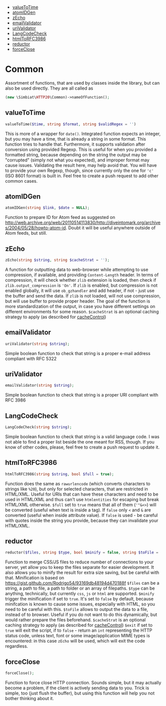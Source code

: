 - [valueToTime](#valuetotime)
- [atomIDGen](#atomidgen)
- [zEcho](#zecho)
- [emailValidator](#emailvalidator)
- [uriValidator](#urivalidator)
- [LangCodeCheck](#langcodecheck)
- [htmlToRFC3986](#htmltorfc3986)
- [reductor](#reductor)
- [forceClose](#forceclose)

# Common
Assortment of functions, that are used by classes inside the library, but can also be used directly. They are all called as
```php
(new \Simbiat\HTTP20\Common)->nameOfFunction();
```

## valueToTime
```php
valueToTime($time, string $format, string $validRegex = '')
```
This is more of a wrapper for `date()`. Integrated function expects an integer, but you may have a time, that is already a string in some format. This function tries to handle that. Furthermore, it supports validation after conversion using provided Regexp. This is useful for when you provided a formatted string, because depending on the string the output may be "corrupted" (simply not what you expected), and improper format may cause issues. Validating the result here, may help avoid that. You will have to provide your own Regexp, though, since currently only the one for `'c'` (ISO 8601 format) is built in. Feel free to create a push request to add other common cases.

## atomIDGen
```php
atomIDGen(string $link, $date = NULL);
```
Function to prepare ID for Atom feed as suggested on http://web.archive.org/web/20110514113830/http://diveintomark.org/archives/2004/05/28/howto-atom-id. Doubt it will be useful anywhere outside of Atom feeds, but still.

## zEcho
```php
zEcho(string $string, string $cacheStrat = '');
```
A function for outputting data to web-browser while attempting to use compression, if available, and providing `Content-Length` header. In terms of compression, it will check whether `zlib` extension is loaded, then check if `zlib.output_compression` is `'On'`. If `zlib` is enabled, but compression is not enabled globally, it will use `ob_gzhandler` and add header, if not - just use the buffer and send the data. If `zlib` is not loaded, will not use compression, but will use buffer to provide proper header. The goal of the function is more standardization of the output, in case you have different settings on different environments for some reason.
`$cacheStrat` is an optional caching strategy to apply (as described for [cacheControl](doc/Headers.md#cachecontrol))

## emailValidator
```php
uriValidator(string $string);
```
Simple boolean function to check that string is a proper e-mail address compliant with RFC 5322

## uriValidator
```php
emailValidator(string $string);
```
Simple boolean function to check that string is a proper URI compliant with RFC 3986

## LangCodeCheck
```php
LangCodeCheck(string $string);
```
Simple boolean function to check that string is a valid language code. I was not able to find a proper list beside the one meant for RSS, though. If you know of other codes, please, feel free to create a push request to update it.

## htmlToRFC3986
```php
htmlToRFC3986(string $string, bool $full = true);
```
Function does the same as `rawurlencode` (which converts characters to strings like `%20`), but only for selected characters, that are restricted in HTML/XML. Useful for URIs that can have these characters and need to be used in HTML/XML and thus can't use `htmlentities` for escaping but break HTML/XML otherwise.
`$full` set to `true` means that all of them (`'"&<>`) will be converted (useful when text is inside a tag). If `false` only `<` and `&` are converted (useful when inside attribute value). If `false` is used - be careful with quotes inside the string you provide, because they can invalidate your HTML/XML.

## reductor
```php
reductor($files, string $type, bool $minify = false, string $toFile = '', string $cacheStrat = '');
```
Function to merge CSS/JS files to reduce number of connections to your server, yet allow you to keep the files separate for easier development. It also allows you to minify the result for extra size saving, but be careful with that.
Minification is based on https://gist.github.com/Rodrigo54/93169db48194d470188f
`$files` can be a string, a path to file, a path to folder or an array of filepaths.
`$type` can be anything, technically, but currently `css`, `js` or `html` are supported.
`$minify` trigger the minification if set to `true`. It's set to `false` by default, because minifcation is known to cause some issues, especially with HTML, so you need to be careful with this.
`$toFile` allows to output the data to a file, instead of to browser. Useful if you do not want to do this dynamically, but would rather prepare the files beforehand.
`$cacheStrat` is an optional caching strategy to apply (as described for [cacheControl](doc/Headers.md#cachecontrol))
`$exit` if set to `true` will exit the script, if to `false` - return an `int` representing the HTTP status code, unless text, font or some image/application MIME types is encountered: in this case `zEcho` will be used, which will exit the code regardless.

## forceClose
```php
forceClose();
```
Function to force close HTTP connection. Sounds simple, but it may actually become a problem, if the client is actively sending data to you. Trick is simple, too (just flush the buffer), but using this function will help you not bother thinking about it.
